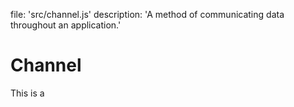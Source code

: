file: 'src/channel.js'
description: 'A method of communicating data throughout an application.'

Channel
=======

This is a 

